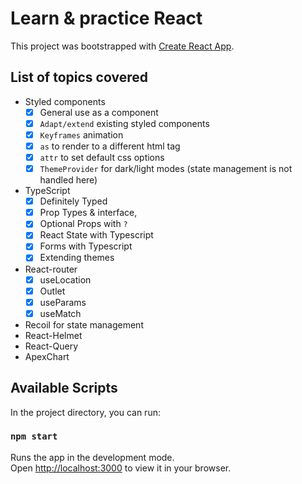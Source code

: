 # Learn & practice React

This project was bootstrapped with [Create React App](https://github.com/facebook/create-react-app).

## List of topics covered

- Styled components
  - [x] General use as a component
  - [x] `Adapt/extend` existing styled components
  - [x] `Keyframes` animation
  - [x] `as` to render to a different html tag
  - [x] `attr` to set default css options
  - [x] `ThemeProvider` for dark/light modes (state management is not handled here)
- TypeScript
  - [x] Definitely Typed
  - [x] Prop Types & interface,
  - [x] Optional Props with `?`
  - [x] React State with Typescript
  - [x] Forms with Typescript
  - [x] Extending themes
- React-router
  - [x] useLocation
  - [x] Outlet
  - [x] useParams
  - [x] useMatch
- Recoil for state management
- React-Helmet
- React-Query
- ApexChart

## Available Scripts

In the project directory, you can run:

### `npm start`

Runs the app in the development mode.\
Open [http://localhost:3000](http://localhost:3000) to view it in your browser.
